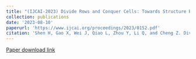 ```yaml
---
title: "(IJCAI-2023) Divide Rows and Conquer Cells: Towards Structure Recognition for Large Tables (CCF-A)"
collection: publications
date: '2023-08-10'
paperurl: 'https://www.ijcai.org/proceedings/2023/0152.pdf'
citation: 'Shen H, Gao X, Wei J, Qiao L, Zhou Y, Li Q, and Cheng Z. Divide Rows and Conquer Cells: Towards Structure Recognition for Large Tables. In Proceedings of the 32nd International Joint Conference on Artificial Intelligence, IJCAI-23, 2023.'
---
```

[Paper download link](https://www.ijcai.org/proceedings/2023/0152.pdf)

